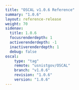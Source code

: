 ```yaml
---
title: "OSCAL v1.0.6 Reference"
summary: "1.0.6"
layout: reference-release
weight: 70
sidenav:
  title: 1.0.6
  focusrenderdepth: 1
  activerenderdepth: -1
  inactiverenderdepth: 1
  debug: false
oscal:
    type: "tag"
    remote: "usnistgov/OSCAL"
    branch: "v1.0.6"
    revision: "1.0.6"
    version: "1.0.6"
---
```

